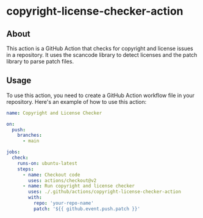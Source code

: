 # copyright-license-checker-action

## About

This action is a GitHub Action that checks for copyright and license issues in a repository. It uses the scancode library to detect licenses and the patch library to parse patch files.

## Usage

To use this action, you need to create a GitHub Action workflow file in your repository. Here's an example of how to use this action:

```yml
name: Copyright and License Checker

on:
  push:
    branches:
      - main

jobs:
  check:
    runs-on: ubuntu-latest
    steps:
      - name: Checkout code
        uses: actions/checkout@v2
      - name: Run copyright and license checker
        uses: ./.github/actions/copyright-license-checker-action
        with:
          repo: 'your-repo-name'
          patch: '${{ github.event.push.patch }}'

